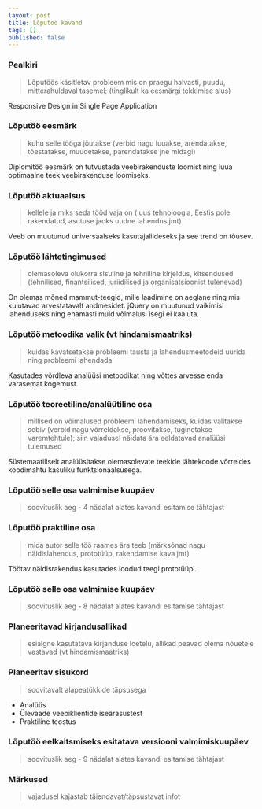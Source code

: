 ```yaml
---
layout: post
title: Lõputöö kavand
tags: []
published: false
---
```


### Pealkiri

> Lõputöös käsitletav probleem
> mis on praegu halvasti, puudu, 
> mitterahuldaval tasemel; 
> (tinglikult ka eesmärgi tekkimise alus)

Responsive Design in Single Page Application

### Lõputöö eesmärk

> kuhu selle tööga jõutakse 
> (verbid nagu luuakse, arendatakse, tõestatakse, 
> muudetakse, parendatakse jne midagi)

Diplomitöö eesmärk on tutvustada veebirakenduste loomist 
ning luua optimaalne teek veebirakenduse loomiseks.

### Lõputöö aktuaalsus

> kellele ja miks seda tööd vaja on 
> ( uus tehnoloogia, Eestis pole rakendatud, 
> asutuse jaoks uudne lahendus jmt)

Veeb on muutunud universaalseks kasutajaliideseks 
ja see trend on tõusev.


### Lõputöö lähtetingimused

> olemasoleva olukorra sisuline 
> ja tehniline kirjeldus, kitsendused 
> (tehnilised, finantsilised, juriidilised 
> ja organisatsioonist tulenevad)

On olemas mõned mammut-teegid, 
mille laadimine on aeglane 
ning mis kulutavad arvestatavalt andmesidet.
jQuery on muutunud vaikimisi lahenduseks 
ning enamasti muid võimalusi isegi ei kaaluta.

### Lõputöö metoodika valik (vt hindamismaatriks)

> kuidas kavatsetakse probleemi tausta 
> ja lahendusmeetodeid uurida 
> ning probleemi lahendada

Kasutades võrdleva analüüsi metoodikat 
ning võttes arvesse enda varasemat kogemust.

### Lõputöö teoreetiline/analüütiline osa

> millised on võimalused probleemi lahendamiseks, 
> kuidas valitakse sobiv 
> (verbid nagu võrreldakse, 
> proovitakse, tuginetakse varemtehtule); 
> siin vajadusel näidata ära eeldatavad analüüsi tulemused

Süstemaatiliselt analüüsitakse olemasolevate teekide lähtekoode 
võrreldes koodimahtu kasuliku funktsionaalsusega.


### Lõputöö selle osa valmimise kuupäev

> soovituslik aeg - 4 nädalat alates kavandi esitamise tähtajast

### Lõputöö praktiline osa

> mida autor selle töö raames ära teeb 
> (märksõnad nagu näidislahendus, prototüüp, rakendamise kava jmt)

Töötav näidisrakendus kasutades loodud teegi prototüüpi.

### Lõputöö selle osa valmimise kuupäev

> soovituslik aeg - 8 nädalat alates kavandi esitamise tähtajast

### Planeeritavad kirjandusallikad

> esialgne kasutatava kirjanduse loetelu, 
> allikad peavad olema nõuetele vastavad (vt hindamismaatriks)

### Planeeritav sisukord

> soovitavalt alapeatükkide täpsusega

- Analüüs
- Ülevaade veebiklientide iseärasustest
- Praktiline teostus

### Lõputöö eelkaitsmiseks esitatava versiooni valmimiskuupäev

> soovituslik aeg - 9 nädalat alates kavandi esitamise tähtajast

### Märkused

> vajadusel kajastab täiendavat/täpsustavat infot



